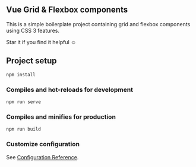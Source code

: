 ## Vue Grid & Flexbox components

This is a simple boilerplate project containing grid and flexbox components using CSS 3 features.

Star it if you find it helpful ☺

## Project setup
```
npm install
```

### Compiles and hot-reloads for development
```
npm run serve
```

### Compiles and minifies for production
```
npm run build
```

### Customize configuration
See [Configuration Reference](https://cli.vuejs.org/config/).
